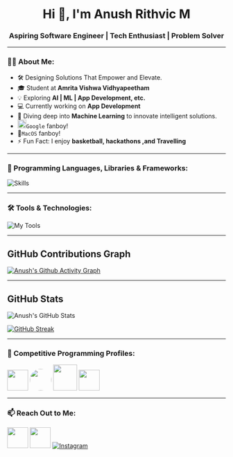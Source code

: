 <h1 align="center">Hi 👋, I'm Anush Rithvic M</h1>
<h3 align="center">Aspiring Software Engineer | Tech Enthusiast | Problem Solver</h3>

---

### 👨‍💻 About Me:
- 🛠 Designing Solutions That Empower and Elevate.
- 🎓 Student at **Amrita Vishwa Vidhyapeetham**
- 💡 Exploring **AI | ML | App Development, etc.**
- 💻 Currently working on **App Development**
- 🌱 Diving deep into **Machine Learning** to innovate intelligent solutions.
- <img src="https://img.icons8.com/color/48/000000/google-logo.png" width="20" height="20"/>`Google` fanboy!
- 🍎`MacOS` fanboy!
- ⚡ Fun Fact: I enjoy **basketball, hackathons ,and Travelling**

---
### 🚀 Programming Languages, Libraries & Frameworks:

![Skills](https://skillicons.dev/icons?i=c,cpp,py,java,js,html,css,mysql,flutter,flask,sqlite,haskell,django,tensorflow,pytorch,tkinter,pygame,numpy)


---
### 🛠 Tools & Technologies:

<!-- Frameworks & Libraries -->
![My Tools](https://skillicons.dev/icons?i=git,github,linux,arduino,autocad,blender,visualstudio,vscode,pycharm,figma,eclipse,raspberrypi,anaconda,windows,apple,gmail,linkedin,stackoverflow,discord)


---
## GitHub Contributions Graph

[![Anush's Github Activity Graph](https://github-readme-activity-graph.vercel.app/graph?username=anushrithvic&theme=github-dark)](https://github.com/anushrithvic)

---
## GitHub Stats
![Anush's GitHub Stats](https://github-readme-stats.vercel.app/api?username=anushrithvic&theme=dark&hide_border=false&include_all_commits=false&count_private=false)<br/>

[![GitHub Streak](https://github-readme-streak-stats-two-blush.vercel.app?user=anushrithvic&theme=dark)](https://git.io/streak-stats)

---
### 🎯 Competitive Programming Profiles:
<a href="https://www.hackerrank.com/anushrithvic"><img height="48" width="48" src="https://user-images.githubusercontent.com/17762967/42728663-26ebdb04-87dd-11e8-928f-fb01479a2ce1.png"></a>
<a href="https://www.codechef.com/users/anushrithvic" style="border-radius: 30%; height: 50px; width: 50px;"><img src="https://i.pinimg.com/originals/c5/d9/fc/c5d9fc1e18bcf039f464c2ab6cfb3eb6.jpg" style="border-radius: 50%; height: 50px; width: 50px;"></a>
<a href="https://codeforces.com/profile/anushrithvic"><img src="https://play-lh.googleusercontent.com/zaldniLc2XTBhNlCDR4hcD5bcRYHZ56_lO0yA2Qu-cADShy1_HDWrICSvv0EPTX79WY" style="height: 60px; width: 55px;"></a>
<a href="https://leetcode.com/anush_rithvic"><img src="https://upload.wikimedia.org/wikipedia/commons/1/19/LeetCode_logo_black.png" width="48" height="48"></a>

---
### 📫 Reach Out to Me:

<a href="mailto:anushrithvic@gmail.com"><img src="https://cdn.jsdelivr.net/gh/devicons/devicon/icons/google/google-original.svg" width="48" height="48"/></a>
<a href="https://linkedin.com/in/anush-rithvic-m-87a154307/"><img src="https://cdn.jsdelivr.net/gh/devicons/devicon/icons/linkedin/linkedin-original.svg" width="48" height="48"/></a>
<a>   </a>
<a href="https://www.instagram.com/anush._.rithvic/">![Instagram](https://skillicons.dev/icons?i=instagram)</a>
